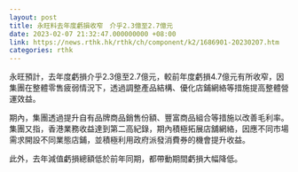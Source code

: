 ```yaml
---
layout: post
title: 永旺料去年度虧損收窄　介乎2.3億至2.7億元
date: 2023-02-07 21:32:47.000000000 +08:00
link: https://news.rthk.hk/rthk/ch/component/k2/1686901-20230207.htm
categories: rthk
---
```


永旺預計，去年度虧損介乎2.3億至2.7億元，較前年度虧損4.7億元有所收窄，因集團在整體零售疲弱情況下，透過調整產品結構、優化店鋪網絡等措施提高整體營運效益。

期內，集團透過提升自有品牌商品銷售份額、豐富商品組合等措施以改善毛利率。集團又指，香港業務收益達到第二高紀錄，期內積極拓展店舖網絡，因應不同市場需求開設不同業態店鋪，並積極利用政府派發消費券的機會提升收益。

此外，去年減值虧損總額低於前年同期，都帶動期間虧損大幅降低。
